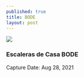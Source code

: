 ```yaml
---
published: true
title: BODE
layout: post
---
```



![]({{site.baseurl}}/images/EscalerasCBODE.jpg)

### Escaleras de Casa BODE
Capture Date: Aug 28, 2021

